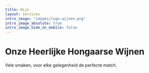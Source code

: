 ```yaml
---
title: Wijn
layout: services
intro_image: "images/logo-wijnen.png"
intro_image_absolute: true
intro_image_hide_on_mobile: false
---
```


# Onze Heerlijke Hongaarse Wijnen

Vele smaken, voor elke gelegenheid de perfecte match.
